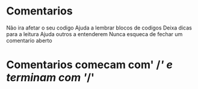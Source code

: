 # Comentarios

Não ira afetar o seu codigo
Ajuda a lembrar blocos de codigos
Deixa dicas para a leitura
Ajuda outros a entenderem 
Nunca esqueca de fechar um comentario aberto

# Comentarios comecam com' /*' e terminam com '*/'
